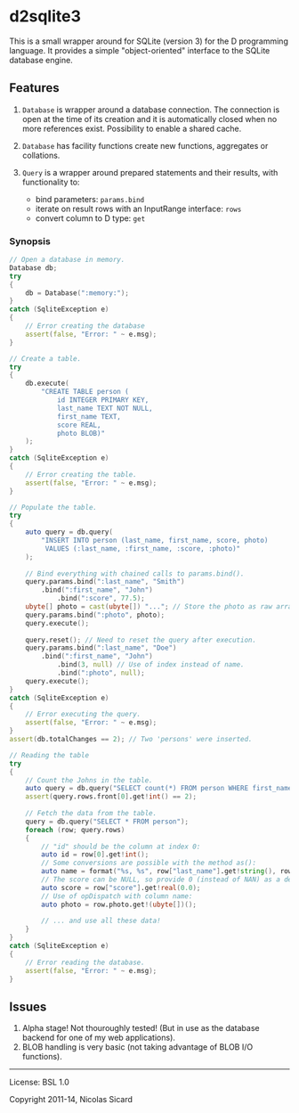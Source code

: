 # d2sqlite3

This is a small wrapper around for SQLite (version 3) for the D programming language.
It provides a simple "object-oriented" interface to the SQLite database
engine.

## Features

1. `Database` is wrapper around a database connection. The connection is open
at the time of its creation and it is automatically closed when no more references
exist. Possibility to enable a shared cache.

2. `Database` has facility functions create new functions, aggregates or collations.

3. `Query` is a wrapper around prepared statements and their results, with functionality
to:
    - bind parameters: `params.bind`
    - iterate on result rows with an InputRange interface: `rows`
    - convert column to D type: `get`

### Synopsis
```d
// Open a database in memory.
Database db;
try
{
    db = Database(":memory:");
}
catch (SqliteException e)
{
    // Error creating the database
    assert(false, "Error: " ~ e.msg);
}

// Create a table.
try
{
    db.execute(
        "CREATE TABLE person (
            id INTEGER PRIMARY KEY,
            last_name TEXT NOT NULL,
            first_name TEXT,
            score REAL,
            photo BLOB)"
    );
}
catch (SqliteException e)
{
    // Error creating the table.
    assert(false, "Error: " ~ e.msg);
}

// Populate the table.
try
{
    auto query = db.query(
        "INSERT INTO person (last_name, first_name, score, photo)
         VALUES (:last_name, :first_name, :score, :photo)"
    );
    
    // Bind everything with chained calls to params.bind().
    query.params.bind(":last_name", "Smith")
        .bind(":first_name", "John")
            .bind(":score", 77.5);
    ubyte[] photo = cast(ubyte[]) "..."; // Store the photo as raw array of data.
    query.params.bind(":photo", photo);
    query.execute();
    
    query.reset(); // Need to reset the query after execution.
    query.params.bind(":last_name", "Doe")
        .bind(":first_name", "John")
            .bind(3, null) // Use of index instead of name.
            .bind(":photo", null);
    query.execute();
}
catch (SqliteException e)
{
    // Error executing the query.
    assert(false, "Error: " ~ e.msg);
}
assert(db.totalChanges == 2); // Two 'persons' were inserted.

// Reading the table
try
{
    // Count the Johns in the table.
    auto query = db.query("SELECT count(*) FROM person WHERE first_name == 'John'");
    assert(query.rows.front[0].get!int() == 2);
    
    // Fetch the data from the table.
    query = db.query("SELECT * FROM person");
    foreach (row; query.rows)
    {
        // "id" should be the column at index 0:
        auto id = row[0].get!int();
        // Some conversions are possible with the method as():
        auto name = format("%s, %s", row["last_name"].get!string(), row["first_name"].get!(char[])());
        // The score can be NULL, so provide 0 (instead of NAN) as a default value to replace NULLs:
        auto score = row["score"].get!real(0.0);
        // Use of opDispatch with column name:
        auto photo = row.photo.get!(ubyte[])();
        
        // ... and use all these data!
    }
}
catch (SqliteException e)
{
    // Error reading the database.
    assert(false, "Error: " ~ e.msg);
}
```

## Issues

1. Alpha stage! Not thouroughly tested! (But in use as the database backend for one of my web applications).
2. BLOB handling is very basic (not taking advantage of BLOB I/O functions).

---
License: BSL 1.0

Copyright 2011-14, Nicolas Sicard
